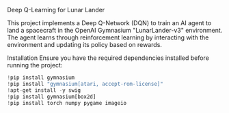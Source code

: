 Deep Q-Learning for Lunar Lander

This project implements a Deep Q-Network (DQN) to train an AI agent to land a spacecraft in the OpenAI Gymnasium "LunarLander-v3" environment. The agent learns through reinforcement learning by interacting with the environment and updating its policy based on rewards.

Installation
Ensure you have the required dependencies installed before running the project:
```python
!pip install gymnasium
!pip install "gymnasium[atari, accept-rom-license]"
!apt-get install -y swig
!pip install gymnasium[box2d]
!pip install torch numpy pygame imageio
